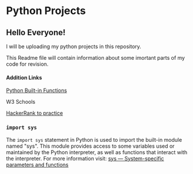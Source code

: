 <h1>Python Projects</h1>
<h2>Hello Everyone!</h2>

<p>I will be uploading my python projects in this repository.</p>
<p>This Readme file will contain information about some imortant parts of my code for revision.</p>

<h4>Addition Links</h4>
<p><a href="https://docs.python.org/3/library/functions.html">Python Built-in Functions</a></p>
<p><a href="https://www.w3schools.com/python/default.asp"></a>W3 Schools</p>
<p><a href="https://www.hackerrank.com/domains/python">HackerRank to practice</a></p>

<h3><code>import sys</code></h3>
<p>
    The <code>import sys</code> statement in Python is used to import the built-in module named "sys". This module provides access to some variables used or maintained by the Python interpreter, as well as functions that interact with the interpreter.
    For more information visit: <a href="https://docs.python.org/3/library/sys.html">sys — System-specific parameters and functions</a>
</p>